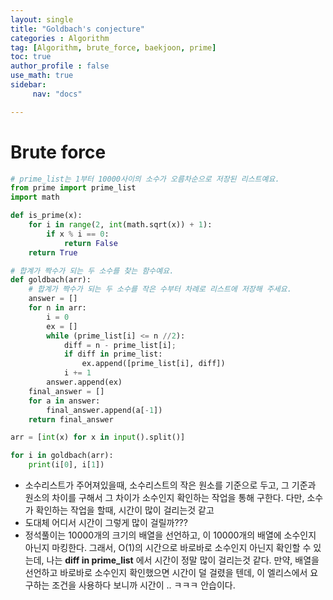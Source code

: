 ```yaml
---
layout: single
title: "Goldbach's conjecture"
categories : Algorithm
tag: [Algorithm, brute_force, baekjoon, prime]
toc: true
author_profile : false
use_math: true
sidebar:
     nav: "docs"

---
```




# Brute force

```python
# prime_list는 1부터 10000사이의 소수가 오름차순으로 저장된 리스트예요.
from prime import prime_list
import math

def is_prime(x):
    for i in range(2, int(math.sqrt(x)) + 1):
        if x % i == 0:
            return False 
    return True

# 합계가 짝수가 되는 두 소수를 찾는 함수예요.
def goldbach(arr):
    # 합계가 짝수가 되는 두 소수를 작은 수부터 차례로 리스트에 저장해 주세요.
    answer = []
    for n in arr:
        i = 0
        ex = []
        while (prime_list[i] <= n //2):
            diff = n - prime_list[i];
            if diff in prime_list:
                ex.append([prime_list[i], diff])
            i += 1
        answer.append(ex)
    final_answer = []
    for a in answer:
        final_answer.append(a[-1])
    return final_answer

arr = [int(x) for x in input().split()]

for i in goldbach(arr):
    print(i[0], i[1])
```

* 소수리스트가 주어져있을때, 소수리스트의 작은 원소를 기준으로 두고, 그 기준과 원소의 차이를 구해서 그 차이가 소수인지 확인하는 작업을 통해 구한다. 다만, 소수가 확인하는 작업을 할때, 시간이 많이 걸리는것 같고
* 도대체 어디서 시간이 그렇게 많이 걸릴까??? 
* 정석풀이는 10000개의 크기의 배열을 선언하고, 이 10000개의 배열에 소수인지 아닌지 마킹한다. 그래서, O(1)의 시간으로 바로바로 소수인지 아닌지 확인할 수 있는데, 나는 **diff in prime_list** 에서 시간이 정말 많이 걸리는것 같다. 만약, 배열을 선언하고 바로바로 소수인지 확인했으면 시간이 덜 걸렸을 텐데, 이 엘리스에서 요구하는 조건을 사용하다 보니까 시간이 .. ㅋㅋㅋ 안습이다.